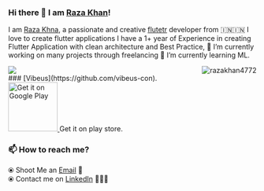 ### Hi there 👋 I am [Raza Khan](https://www.linkedin.com/in/thisisrazakhan/)!
I am [Raza Khna](https://instagram.com/thisisrazakhan), a passionate and creative [flutetr](https://flutter.dev/) developer from 🇮🇳🇮🇳 
I love to create flutter applications I have a 1+ year of Experience in creating Flutter Application with clean architecture and Best Practice,
🔭 I’m currently working on many projects through freelancing 🌱 I’m currently learning ML.
<div>
<img align="center" src="https://github-readme-stats.vercel.app/api/top-langs/?username=razakhan4772&theme=dark" />
<spacer>
<img align="right" src="https://github-readme-streak-stats.herokuapp.com/?user=razakhan4772&" alt="razakhan4772" />
</div>
### [Vibeus](https://github.com/vibeus-con).
<a href="https://play.google.com/store/apps/details?id=com.vc.vibeus&pcampaignid=pcampaignidMKT-Other-global-all-co-prtnr-py-PartBadge-Mar2515-1">
<img alt="Get it on Google Play" width="100" src="https://play.google.com/intl/en_us/badges/static/images/badges/en_badge_web_generic.png" />	</a>
Get it on play store.

 
### 📫 How to reach me?
  ⦿ Shoot Me an [Email](mailto:rk6265766@gmail.com) 💌 <br>
  ⦿ Contact me on [LinkedIn](https://www.linkedin.com/in/thisisrazakhan) 👨🏻‍💻 <br>


